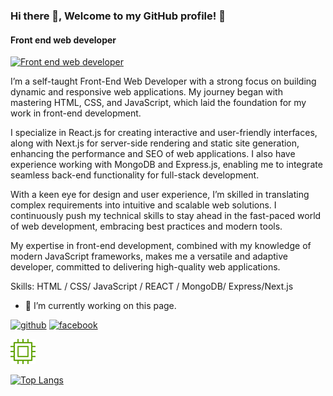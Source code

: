 ### Hi there 👋, Welcome to my GitHub profile! 🚀
#### Front end web developer
[![Front end web developer](https://scontent.fdac27-1.fna.fbcdn.net/v/t39.30808-6/470736278_978785000729160_6394967612532006597_n.jpg?_nc_cat=110&ccb=1-7&_nc_sid=833d8c&_nc_ohc=xSO6QFFALbEQ7kNvgF0opEl&_nc_oc=AdihAQGLgkKYoBDMtdl239PGh08dZVEofpBTNjqfGBFn8OE-aCJpVJa2k4UTGFkP1i0&_nc_zt=23&_nc_ht=scontent.fdac27-1.fna&_nc_gid=A-icd3eToVFiHJrpyxfjXPM&oh=00_AYB9nG-yA5bpoq2AQYcXPhYxWZQhLCqIDM5UEXTl9clSZA&oe=67B13D04)](https://scontent.fdac27-2.fna.fbcdn.net/v/t39.30808-6/346445735_2222312914634432_6794853400138435137_n.jpg?_nc_cat=106&ccb=1-7&_nc_sid=6ee11a&_nc_ohc=XTdS4_cBAMQQ7kNvgGckPdy&_nc_oc=Adjjkz21hMRd_oAV1Iv9EHDMm3Z4wGxn8Un2JElF2ifKZIVOMPVq_bn-F6Pw9IacL0M&_nc_zt=23&_nc_ht=scontent.fdac27-2.fna&_nc_gid=A0A7BbWhrk4QChPacTCasB-&oh=00_AYBZ9YTY-TkawV0BjdUBamOuNh_bNGBo3wyrfPk-Eczkhg&oe=67B15B48)

I’m a self-taught Front-End Web Developer with a strong focus on building dynamic and responsive web applications. My journey began with mastering HTML, CSS, and JavaScript, which laid the foundation for my work in front-end development.

I specialize in React.js for creating interactive and user-friendly interfaces, along with Next.js for server-side rendering and static site generation, enhancing the performance and SEO of web applications. I also have experience working with MongoDB and Express.js, enabling me to integrate seamless back-end functionality for full-stack development.

With a keen eye for design and user experience, I’m skilled in translating complex requirements into intuitive and scalable web solutions. I continuously push my technical skills to stay ahead in the fast-paced world of web development, embracing best practices and modern tools.

My expertise in front-end development, combined with my knowledge of modern JavaScript frameworks, makes me a versatile and adaptive developer, committed to delivering high-quality web applications.

Skills:  HTML / CSS/ JavaScript / REACT / MongoDB/ Express/Next.js

- 🔭 I’m currently working on this page. 


[<img src='https://cdn.jsdelivr.net/npm/simple-icons@3.0.1/icons/github.svg' alt='github' height='40'>](https://github.com/https://github.com/nuhidulislam)  [<img src='https://cdn.jsdelivr.net/npm/simple-icons@3.0.1/icons/facebook.svg' alt='facebook' height='40'>](https://www.facebook.com/https://www.facebook.com/profile.php?id=100057930064329)  

<a href='https://docs.github.com/en/developers'><img src='https://raw.githubusercontent.com/acervenky/animated-github-badges/master/assets/devbadge.gif' width='40' height='40'></a> 

[![Top Langs](https://github-readme-stats.vercel.app/api/top-langs/?username=https://github.com/nuhidulislam)](https://github.com/anuraghazra/github-readme-stats)

